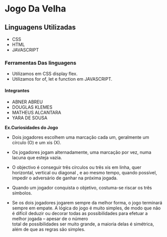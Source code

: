 # Jogo Da Velha 

## Linguagens Utilizadas

- CSS
- HTML
- JAVASCRIPT

### Ferramentas Das linguagens

- Utilizamos em CSS display flex.
- Utilizamos for of, let e function em JAVASCRIPT.


#### Integrantes

- ABNER ABREU
- DOUGLAS KLEMES
- MATHEUS ALCANTARA
- YARA DE SOUSA


**Ex.Curiosidades do Jogo** 

- Dois jogadores escolhem uma marcação cada um, geralmente um círculo (O) e um xis (X).

- Os jogadores jogam alternadamente, uma marcação por vez, numa lacuna que esteja vazia.

- O objectivo é conseguir três círculos ou três xis em linha, quer horizontal, vertical ou diagonal , e ao mesmo tempo,      quando possível, impedir o adversário de ganhar na próxima jogada.

- Quando um jogador conquista o objetivo, costuma-se riscar os três símbolos.

- Se os dois jogadores jogarem sempre da melhor forma, o jogo terminará sempre em empate. A lógica do jogo é muito simples, de modo que não é difícil deduzir ou decorar todas as possibilidades para efetuar a melhor jogada – apesar de o número   
 total de possibilidades ser muito grande, a maioria delas é simétrica, além de que as regras  são simples.







